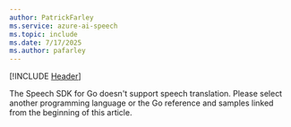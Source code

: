 ```yaml
---
author: PatrickFarley
ms.service: azure-ai-speech
ms.topic: include
ms.date: 7/17/2025
ms.author: pafarley
---
```


[!INCLUDE [Header](../../common/go.md)]

The Speech SDK for Go doesn't support speech translation. Please select another programming language or the Go reference and samples linked from the beginning of this article. 
